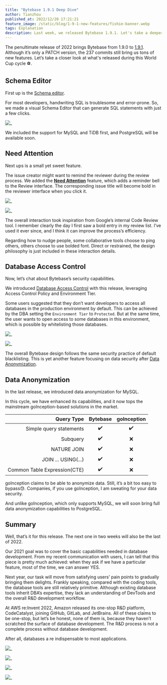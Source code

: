 ```yaml
---
title: "Bytebase 1.9.1 Deep Dive"
author: Tianzhou
published_at: 2022/12/20 17:21:21
feature_image: /static/blog/1-9-1-new-features/fishie-banner.webp
tags: Explanation
description: Last week, we released Bytebase 1.9.1. Let's take a deeper look into the new features - schema editor, mark issues as Need Attention, database access control, and data anonymization.
---
```


The penultimate release of 2022 brings Bytebase from 1.9.0 to [1.9.1](/changelog/bytebase-1-9-1). Although it’s only a PATCH version, the 237 commits still bring us tons of new features. Let’s take a closer look at what's released during this World Cup cycle ⚽️.

## Schema Editor

First up is the [Schema editor](/docs/change-database/schema-editor).

For most developers, handwriting SQL is troublesome and error-prone. So, we made a visual Schema Editor that can generate SQL statements with just a few clicks.

![_](/static/blog/1-9-1-new-features/schema-editor.webp)

We included the support for MySQL and TiDB first, and PostgreSQL will be available soon.

## Need Attention

Next ups is a small yet sweet feature.

The issue creator might want to remind the reviewer during the review process. We added the **[Need Attention](/docs/change-database/change-workflow/issue-need-attention)** feature, which adds a reminder bell to the Review interface. The corresponding issue title will become bold in the reviewer interface when you click it.

![_](/static/blog/1-9-1-new-features/need-attention-bell.webp)

![_](/static/blog/1-9-1-new-features/need-attention-bold.webp)

The overall interaction took inspiration from Google’s internal Code Review tool. I remember clearly the day I first saw a bold entry in my review list. I’ve used it ever since, and I think it can improve the process’s efficiency.

Regarding how to nudge people, some collaborative tools choose to ping others, others choose to use bolded font. Direct or restrained, the design philosophy is just included in these interaction details.

## Database Access Control

Now, let’s chat about Bytebase’s security capabilities.

We introduced [Database Access Control](/docs/administration/database-access-control) with this release, leveraging Access Control Policy and Environment Tier.

Some users suggested that they don’t want developers to access all databases in the production environment by default. This can be achieved by the DBA setting the `Environment Tier` to `Protected`. But at the same time, the user wants to open access to some databases in this environment, which is possible by whitelisting those databases.

![_](/static/blog/1-9-1-new-features/protected-env.webp)

![_](/static/blog/1-9-1-new-features/accesss-control-env.webp)

The overall Bytebase design follows the same security practice of default blacklisting. This is yet another feature focusing on data security after [Data Anonymization](/docs/administration/anonymize-data).

## Data Anonymization

In the last release, we introduced data anonymization for MySQL.

In this cycle, we have enhanced its capabilities, and it now tops the mainstream goInception-based solutions in the market.

|          Query Type          |  Bytebase  | goInception |
| ---------------------------: | :--------: | :---------: |
|      Simple query statements |      ✔️     |  ✔️  |
|                     Subquery |      ✔️     |  ❌  |
|                  NATURE JOIN |      ✔️     |  ❌  |
|          JOIN ... USING(...) |      ✔️     |  ❌  |
| Common Table Expression(CTE) |      ✔️     |  ❌  |

goInception claims to be able to anonymize data. Still, it’s a bit too easy to bypass😓. Companies, if you use goInception, I am sweating for your data security.

And unlike goInception, which only supports MySQL, we will soon bring full data anonymization capabilities to PostgreSQL.

## Summary

Well, that’s it for this release. The next one in two weeks will also be the last of 2022.

Our 2021 goal was to cover the basic capabilities needed in database development. From my recent communication with users, I can tell that this piece is pretty much achieved: when they ask if we have a particular feature, most of the time, we can answer YES.

Next year, our task will move from satisfying users’ pain points to gradually bringing them delights. Frankly speaking, compared with the coding tools, the database tools are still relatively primitive. Although existing database tools inherit DBA’s expertise, they lack an understanding of DevTools and the overall R&D development workflow.

At AWS re:Invent 2022, Amazon released its one-stop R&D platform, CodeCatalyst, joining GitHub, GitLab, and JetBrains. All of these claims to be one-stop, but let’s be honest, none of them is, because they haven’t scratched the surface of database development. The R&D process is not a complete process without database development.

After all, databases a re indispensable to most applications.

![_](/static/blog/1-9-1-new-features/amazon-codecatalyst.webp)

![_](/static/blog/1-9-1-new-features/github.webp)

![_](/static/blog/1-9-1-new-features/jetbrains.webp)

![_](/static/blog/1-9-1-new-features/gitlab.webp)